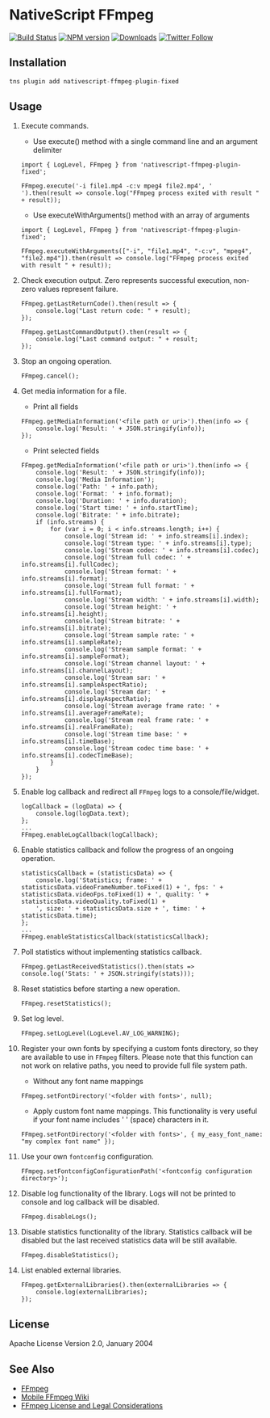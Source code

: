 # NativeScript FFmpeg

[![Build Status][build-status]][build-url]
[![NPM version][npm-image]][npm-url]
[![Downloads][downloads-image]][npm-url]
[![Twitter Follow][twitter-image]][twitter-url]

[build-status]:https://travis-ci.org/triniwiz/nativescript-ffmpeg.svg?branch=master
[build-url]:https://travis-ci.org/triniwiz/nativescript-ffmpeg
[npm-image]:http://img.shields.io/npm/v/nativescript-ffmpeg-plugin.svg
[npm-url]:https://npmjs.org/package/nativescript-ffmpeg-plugin-fixed
[downloads-image]:http://img.shields.io/npm/dm/nativescript-ffmpeg-plugin.svg
[twitter-image]:https://img.shields.io/twitter/follow/triniwiz.svg?style=social&label=Follow%20me
[twitter-url]:https://twitter.com/triniwiz

## Installation

```javascript
tns plugin add nativescript-ffmpeg-plugin-fixed
```

## Usage

1. Execute commands.

    - Use execute() method with a single command line and an argument delimiter

    ```
    import { LogLevel, FFmpeg } from 'nativescript-ffmpeg-plugin-fixed';

    FFmpeg.execute('-i file1.mp4 -c:v mpeg4 file2.mp4', ' ').then(result => console.log("FFmpeg process exited with result " + result));
    ```

    - Use executeWithArguments() method with an array of arguments

    ```
    import { LogLevel, FFmpeg } from 'nativescript-ffmpeg-plugin-fixed';

    FFmpeg.executeWithArguments(["-i", "file1.mp4", "-c:v", "mpeg4", "file2.mp4"]).then(result => console.log("FFmpeg process exited with result " + result));
    ```

2. Check execution output. Zero represents successful execution, non-zero values represent failure.
    ```
    FFmpeg.getLastReturnCode().then(result => {
        console.log("Last return code: " + result);
    });

    FFmpeg.getLastCommandOutput().then(result => {
        console.log("Last command output: " + result;
    });
    ```

3. Stop an ongoing operation.
    ```
    FFmpeg.cancel();
    ```

4. Get media information for a file.
    - Print all fields
    ```
    FFmpeg.getMediaInformation('<file path or uri>').then(info => {
        console.log('Result: ' + JSON.stringify(info));
    });
    ```
    - Print selected fields
    ```
    FFmpeg.getMediaInformation('<file path or uri>').then(info => {
        console.log('Result: ' + JSON.stringify(info));
        console.log('Media Information');
        console.log('Path: ' + info.path);
        console.log('Format: ' + info.format);
        console.log('Duration: ' + info.duration);
        console.log('Start time: ' + info.startTime);
        console.log('Bitrate: ' + info.bitrate);
        if (info.streams) {
            for (var i = 0; i < info.streams.length; i++) {
                console.log('Stream id: ' + info.streams[i].index);
                console.log('Stream type: ' + info.streams[i].type);
                console.log('Stream codec: ' + info.streams[i].codec);
                console.log('Stream full codec: ' + info.streams[i].fullCodec);
                console.log('Stream format: ' + info.streams[i].format);
                console.log('Stream full format: ' + info.streams[i].fullFormat);
                console.log('Stream width: ' + info.streams[i].width);
                console.log('Stream height: ' + info.streams[i].height);
                console.log('Stream bitrate: ' + info.streams[i].bitrate);
                console.log('Stream sample rate: ' + info.streams[i].sampleRate);
                console.log('Stream sample format: ' + info.streams[i].sampleFormat);
                console.log('Stream channel layout: ' + info.streams[i].channelLayout);
                console.log('Stream sar: ' + info.streams[i].sampleAspectRatio);
                console.log('Stream dar: ' + info.streams[i].displayAspectRatio);
                console.log('Stream average frame rate: ' + info.streams[i].averageFrameRate);
                console.log('Stream real frame rate: ' + info.streams[i].realFrameRate);
                console.log('Stream time base: ' + info.streams[i].timeBase);
                console.log('Stream codec time base: ' + info.streams[i].codecTimeBase);
            }
        }
    });
    ```

5. Enable log callback and redirect all `FFmpeg` logs to a console/file/widget.
    ```
    logCallback = (logData) => {
        console.log(logData.text);
    };
    ...
    FFmpeg.enableLogCallback(logCallback);
    ```

6. Enable statistics callback and follow the progress of an ongoing operation.
    ```
    statisticsCallback = (statisticsData) => {
        console.log('Statistics; frame: ' + statisticsData.videoFrameNumber.toFixed(1) + ', fps: ' + statisticsData.videoFps.toFixed(1) + ', quality: ' + statisticsData.videoQuality.toFixed(1) +
        ', size: ' + statisticsData.size + ', time: ' + statisticsData.time);
    };
    ...
    FFmpeg.enableStatisticsCallback(statisticsCallback);
    ```

7. Poll statistics without implementing statistics callback.
    ```
    FFmpeg.getLastReceivedStatistics().then(stats => console.log('Stats: ' + JSON.stringify(stats)));
    ```

8. Reset statistics before starting a new operation.
    ```
    FFmpeg.resetStatistics();
    ```

9. Set log level.
    ```
    FFmpeg.setLogLevel(LogLevel.AV_LOG_WARNING);
    ```

10. Register your own fonts by specifying a custom fonts directory, so they are available to use in `FFmpeg` filters. Please note that this function can not work on relative paths, you need to provide full file system path.
    - Without any font name mappings
    ```
    FFmpeg.setFontDirectory('<folder with fonts>', null);
    ```
    - Apply custom font name mappings. This functionality is very useful if your font name includes ' ' (space) characters in it.
    ```
    FFmpeg.setFontDirectory('<folder with fonts>', { my_easy_font_name: "my complex font name" });
    ```

11. Use your own `fontconfig` configuration.
    ```
    FFmpeg.setFontconfigConfigurationPath('<fontconfig configuration directory>');
    ```

12. Disable log functionality of the library. Logs will not be printed to console and log callback will be disabled.
    ```
    FFmpeg.disableLogs();
    ```

13. Disable statistics functionality of the library. Statistics callback will be disabled but the last received statistics data will be still available.
    ```
    FFmpeg.disableStatistics();
    ```

14. List enabled external libraries.
    ```
    FFmpeg.getExternalLibraries().then(externalLibraries => {
        console.log(externalLibraries);
    });
    ```
## License

Apache License Version 2.0, January 2004

## See Also

- [FFmpeg](https://www.ffmpeg.org)
- [Mobile FFmpeg Wiki](https://github.com/tanersener/mobile-ffmpeg/wiki)
- [FFmpeg License and Legal Considerations](https://ffmpeg.org/legal.html)
